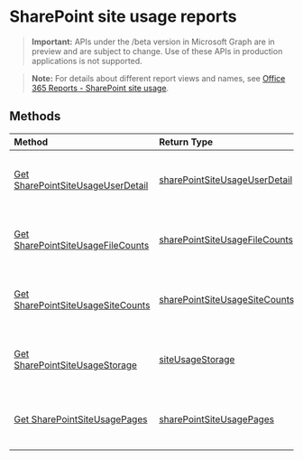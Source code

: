 # SharePoint site usage reports

> **Important:** APIs under the /beta version in Microsoft Graph are in preview and are subject to change. Use of these APIs in production applications is not supported.

> **Note:** For details about different report views and names, see [Office 365 Reports - SharePoint site usage](https://support.office.com/client/SharePoint-site-usage-4ecfb843-e5d5-464d-8bf6-7ed512a9b213).

## Methods

| Method                                   | Return Type                              | Description                              |
| :--------------------------------------- | :--------------------------------------- | :--------------------------------------- |
| [Get SharePointSiteUsageUserDetail](../api/reportroot_sharepointsiteusageuserdetail.md) | [sharePointSiteUsageUserDetail](../api/reportroot_sharepointsiteusageuserdetail.md#response) | Get a SharePoint site usage user detail report. |
| [Get SharePointSiteUsageFileCounts](../api/reportroot_sharepointsiteusagefilecounts.md) | [sharePointSiteUsageFileCounts](../api/reportroot_sharepointsiteusagefilecounts.md#response) | Get a SharePoint site usage file counts report. |
| [Get SharePointSiteUsageSiteCounts](../api/reportroot_sharepointsiteusagesitecounts.md) | [sharePointSiteUsageSiteCounts](../api/reportroot_sharepointsiteusagesitecounts.md#response) | Get a SharePoint site usage site counts report. |
| [Get SharePointSiteUsageStorage](../api/reportroot_sharepointsiteusagestorage.md) | [siteUsageStorage](../api/reportroot_sharepointsiteusagestorage.md#response) | Get a SharePoint site usage storage report. |
| [Get SharePointSiteUsagePages](../api/reportroot_sharepointsiteusagepages.md) | [sharePointSiteUsagePages](../api/reportroot_sharepointsiteusagepages.md#response) | Get a SharePoint site usage pages report. |